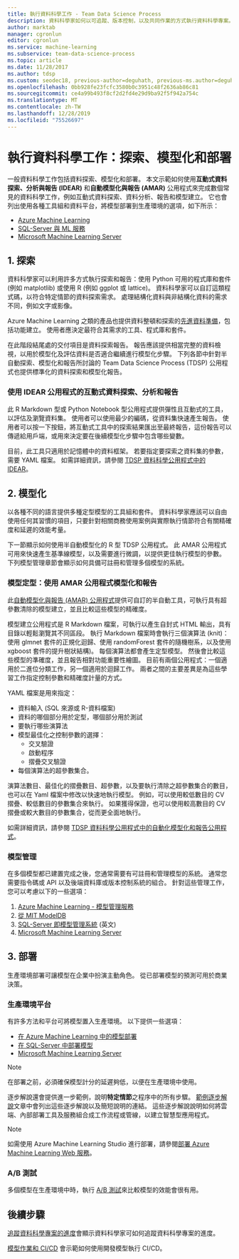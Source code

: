 ```yaml
---
title: 執行資料科學工作 - Team Data Science Process
description: 資料科學家如何以可追蹤、版本控制，以及共同作業的方式執行資料科學專案。
author: marktab
manager: cgronlun
editor: cgronlun
ms.service: machine-learning
ms.subservice: team-data-science-process
ms.topic: article
ms.date: 11/28/2017
ms.author: tdsp
ms.custom: seodec18, previous-author=deguhath, previous-ms.author=deguhath
ms.openlocfilehash: 0bb928fe23fcfc3580b0c3951c48f2636ab86c81
ms.sourcegitcommit: ce4a99b493f8cf2d2fd4e29d9ba92f5f942a754c
ms.translationtype: MT
ms.contentlocale: zh-TW
ms.lasthandoff: 12/28/2019
ms.locfileid: "75526697"
---
```

# <a name="execute-data-science-tasks-exploration-modeling-and-deployment"></a>執行資料科學工作：探索、模型化和部署

一般資料科學工作包括資料探索、模型化和部署。 本文示範如何使用**互動式資料探索、分析與報告 (IDEAR)** 和**自動模型化與報告 (AMAR)** 公用程式來完成數個常見的資料科學工作，例如互動式資料探索、資料分析、報告和模型建立。 它也會列出使用各種工具組和資料平台，將模型部署到生產環境的選項，如下所示：

- [Azure Machine Learning](../index.yml)
- [SQL-Server 與 ML 服務](https://docs.microsoft.com/sql/advanced-analytics/r/r-services)
- [Microsoft Machine Learning Server](https://docs.microsoft.com/machine-learning-server/what-is-machine-learning-server)


## 1. <a name='DataQualityReportUtility-1'></a>探索 

資料科學家可以利用許多方式執行探索和報告：使用 Python 可用的程式庫和套件 (例如 matplotlib) 或使用 R (例如 ggplot 或 lattice)。 資料科學家可以自訂這類程式碼，以符合特定情節的資料探索需求。 處理結構化資料與非結構化資料的需求不同，例如文字或影像。 

Azure Machine Learning 之類的產品也提供資料整頓和探索的[先進資料準備](../service/how-to-transform-data.md)，包括功能建立。 使用者應決定最符合其需求的工具、程式庫和套件。 

在此階段結尾處的交付項目是資料探索報告。 報告應該提供相當完整的資料檢視，以用於模型化及評估資料是否適合繼續進行模型化步驟。 下列各節中針對半自動探索、模型化和報告所討論的 Team Data Science Process (TDSP) 公用程式也提供標準化的資料探索和模型化報告。 

### <a name="interactive-data-exploration-analysis-and-reporting-using-the-idear-utility"></a>使用 IDEAR 公用程式的互動式資料探索、分析和報告

此 R Markdown 型或 Python Notebook 型公用程式提供彈性且互動式的工具，以評估及瀏覽資料集。 使用者可以使用最少的編碼，從資料集快速產生報告。 使用者可以按一下按鈕，將互動式工具中的探索結果匯出至最終報告，這份報告可以傳遞給用戶端，或用來決定要在後續模型化步驟中包含哪些變數。

目前，此工具只適用於記憶體中的資料框架。 若要指定要探索之資料集的參數，需要 YAML 檔案。 如需詳細資訊，請參閱 [TDSP 資料科學公用程式中的 IDEAR](https://github.com/Azure/Azure-TDSP-Utilities/tree/master/DataScienceUtilities/DataReport-Utils)。


## 2. <a name='ModelingUtility-2'></a>模型化

以各種不同的語言提供多種定型模型的工具組和套件。 資料科學家應該可以自由使用任何其習慣的項目，只要針對相關商務使用案例與實際執行情節符合有關精確度和延遲的效能考量。

下一節顯示如何使用半自動模型化的 R 型 TDSP 公用程式。 此 AMAR 公用程式可用來快速產生基準線模型，以及需要進行微調，以提供更佳執行模型的參數。
下列模型管理章節會顯示如何具備可註冊和管理多個模型的系統。


### <a name="model-training-modeling-and-reporting-using-the-amar-utility"></a>模型定型：使用 AMAR 公用程式模型化和報告

此[自動模型化與報告 (AMAR) 公用程式](https://github.com/Azure/Azure-TDSP-Utilities/tree/master/DataScienceUtilities/Modeling)提供可自訂的半自動工具，可執行具有超參數清除的模型建立，並且比較這些模型的精確度。 

模型建立公用程式是 R Markdown 檔案，可執行以產生自封式 HTML 輸出，具有目錄以輕鬆瀏覽其不同區段。 執行 Markdown 檔案時會執行三個演算法 (knit)：使用 glmnet 套件的正規化迴歸、使用 randomForest 套件的隨機樹系，以及使用 xgboost 套件的提升樹狀結構)。 每個演算法都會產生定型模型。 然後會比較這些模型的準確度，並且報告相對功能重要性繪圖。 目前有兩個公用程式：一個適用於二進位分類工作，另一個適用於迴歸工作。 兩者之間的主要差異是為這些學習工作指定控制參數和精確度計量的方式。 

YAML 檔案是用來指定：

- 資料輸入 (SQL 來源或 R-資料檔案) 
- 資料的哪個部分用於定型，哪個部分用於測試
- 要執行哪些演算法 
- 模型最佳化之控制參數的選擇：
    - 交叉驗證 
    - 啟動程序
    - 摺疊交叉驗證
- 每個演算法的超參數集合。 

演算法數目、最佳化的摺疊數目、超參數，以及要執行清除之超參數集合的數目，也可以在 Yaml 檔案中修改以快速地執行模型。 例如，可以使用較低數目的 CV 摺疊、較低數目的參數集合來執行。 如果獲得保證，也可以使用較高數目的 CV 摺疊或較大數目的參數集合，從而更全面地執行。

如需詳細資訊，請參閱 [TDSP 資料科學公用程式中的自動化模型化和報告公用程式](https://github.com/Azure/Azure-TDSP-Utilities/tree/master/DataScienceUtilities/Modeling)。

### <a name="model-management"></a>模型管理
在多個模型都已建置完成之後，您通常需要有可註冊和管理模型的系統。 通常您需要指令碼或 API 以及後端資料庫或版本控制系統的組合。 針對這些管理工作，您可以考慮以下的一些選項：

1. [Azure Machine Learning - 模型管理服務](../index.yml)
2. [從 MIT ModelDB](https://mitdbg.github.io/modeldb/) 
3. [SQL-Server 即模型管理系統](https://blogs.technet.microsoft.com/dataplatforminsider/2016/10/17/sql-server-as-a-machine-learning-model-management-system/) \(英文\)
4. [Microsoft Machine Learning Server](https://docs.microsoft.com/sql/advanced-analytics/r/r-server-standalone)

## 3. <a name='Deployment-3'></a>部署

生產環境部署可讓模型在企業中扮演主動角色。 從已部署模型的預測可用於商業決策。

### <a name="production-platforms"></a>生產環境平台
有許多方法和平台可將模型置入生產環境。 以下提供一些選項：


- [在 Azure Machine Learning 中的模型部署](../how-to-deploy-and-where.md)
- [在 SQL-Server 中部署模型](https://docs.microsoft.com/sql/advanced-analytics/tutorials/sqldev-py6-operationalize-the-model)
- [Microsoft Machine Learning Server](https://docs.microsoft.com/sql/advanced-analytics/r/r-server-standalone)

> [!NOTE]
> 在部署之前，必須確保模型計分的延遲夠低，以便在生產環境中使用。
>
>

逐步解說還會提供進一步範例，說明**特定情節**之程序中的所有步驟。 [範例逐步解說](walkthroughs.md)文章中會列出這些逐步解說以及簡短說明的連結。 這些逐步解說說明如何將雲端、內部部署工具及服務組合成工作流程或管線，以建立智慧型應用程式。

> [!NOTE]
> 如需使用 Azure Machine Learning Studio 進行部署，請參閱[部署 Azure Machine Learning Web 服務](../studio/deploy-a-machine-learning-web-service.md)。
>
>

### <a name="ab-testing"></a>A/B 測試
多個模型在生產環境中時，執行 [A/B 測試](https://en.wikipedia.org/wiki/A/B_testing)來比較模型的效能會很有用。 

 
## <a name="next-steps"></a>後續步驟

[追蹤資料科學專案的進度](track-progress.md)會顯示資料科學家可如何追蹤資料科學專案的進度。

[模型作業和 CI/CD](ci-cd-flask.md) 會示範如何使用開發模型執行 CI/CD。


